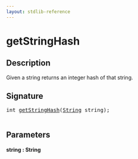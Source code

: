 ```yaml
---
layout: stdlib-reference
---
```


# getStringHash

## Description

Given a string returns an integer hash of that string.




## Signature 

<pre>
<span class="code_keyword">int</span> <a href="/stdlib-reference/global-decls/getStringHash">getStringHash</a>(<a href="/stdlib-reference/types/String/index" class="code_type">String</a> <span class='code_param'>string</span>);

</pre>

## Parameters

#### string : String


